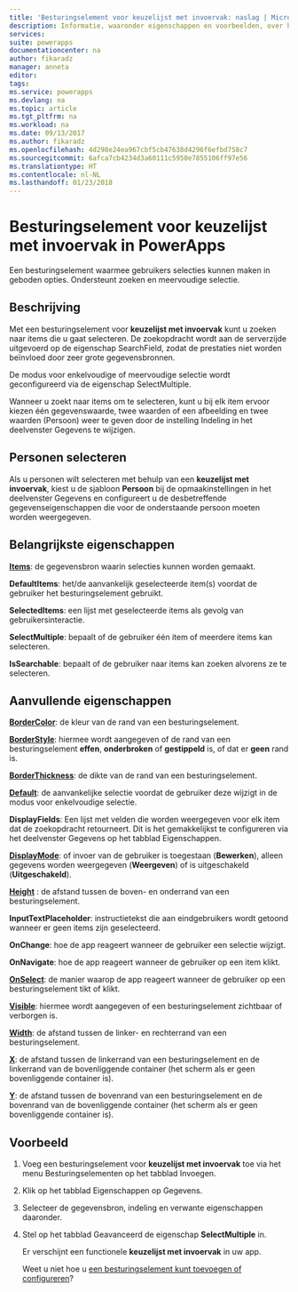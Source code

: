 ```yaml
---
title: 'Besturingselement voor keuzelijst met invoervak: naslag | Microsoft Docs'
description: Informatie, waaronder eigenschappen en voorbeelden, over het besturingselement Keuzelijst met invoervak
services: 
suite: powerapps
documentationcenter: na
author: fikaradz
manager: anneta
editor: 
tags: 
ms.service: powerapps
ms.devlang: na
ms.topic: article
ms.tgt_pltfrm: na
ms.workload: na
ms.date: 09/13/2017
ms.author: fikaradz
ms.openlocfilehash: 4d298e24ea967cbf5cb47638d4296f6efbd758c7
ms.sourcegitcommit: 6afca7cb4234d3a60111c5950e7855106ff97e56
ms.translationtype: HT
ms.contentlocale: nl-NL
ms.lasthandoff: 01/23/2018
---
```

# <a name="combo-box-control-in-powerapps"></a>Besturingselement voor keuzelijst met invoervak in PowerApps
Een besturingselement waarmee gebruikers selecties kunnen maken in geboden opties.  Ondersteunt zoeken en meervoudige selectie.

## <a name="description"></a>Beschrijving
Met een besturingselement voor **keuzelijst met invoervak** kunt u zoeken naar items die u gaat selecteren.  De zoekopdracht wordt aan de serverzijde uitgevoerd op de eigenschap SearchField, zodat de prestaties niet worden beïnvloed door zeer grote gegevensbronnen.  

De modus voor enkelvoudige of meervoudige selectie wordt geconfigureerd via de eigenschap SelectMultiple.

Wanneer u zoekt naar items om te selecteren, kunt u bij elk item ervoor kiezen één gegevenswaarde, twee waarden of een afbeelding en twee waarden (Persoon) weer te geven door de instelling Indeling in het deelvenster Gegevens te wijzigen.

## <a name="people-picker"></a>Personen selecteren
Als u personen wilt selecteren met behulp van een **keuzelijst met invoervak**, kiest u de sjabloon **Persoon** bij de opmaakinstellingen in het deelvenster Gegevens en configureert u de desbetreffende gegevenseigenschappen die voor de onderstaande persoon moeten worden weergegeven.

## <a name="key-properties"></a>Belangrijkste eigenschappen
**[Items](properties-core.md)**: de gegevensbron waarin selecties kunnen worden gemaakt.

**DefaultItems**: het/de aanvankelijk geselecteerde item(s) voordat de gebruiker het besturingselement gebruikt.

**SelectedItems**: een lijst met geselecteerde items als gevolg van gebruikersinteractie.

**SelectMultiple**: bepaalt of de gebruiker één item of meerdere items kan selecteren.

**IsSearchable**: bepaalt of de gebruiker naar items kan zoeken alvorens ze te selecteren.

## <a name="additional-properties"></a>Aanvullende eigenschappen
**[BorderColor](properties-color-border.md)**: de kleur van de rand van een besturingselement.

**[BorderStyle](properties-color-border.md)**: hiermee wordt aangegeven of de rand van een besturingselement **effen**, **onderbroken** of **gestippeld** is, of dat er **geen** rand is.

**[BorderThickness](properties-color-border.md)**: de dikte van de rand van een besturingselement.

**[Default](properties-core.md)**: de aanvankelijke selectie voordat de gebruiker deze wijzigt in de modus voor enkelvoudige selectie.

**DisplayFields**: Een lijst met velden die worden weergegeven voor elk item dat de zoekopdracht retourneert.  Dit is het gemakkelijkst te configureren via het deelvenster Gegevens op het tabblad Eigenschappen.

**[DisplayMode](properties-core.md)**: of invoer van de gebruiker is toegestaan (**Bewerken**), alleen gegevens worden weergegeven (**Weergeven**) of is uitgeschakeld (**Uitgeschakeld**).

**[Height](properties-size-location.md)** : de afstand tussen de boven- en onderrand van een besturingselement.

**InputTextPlaceholder**: instructietekst die aan eindgebruikers wordt getoond wanneer er geen items zijn geselecteerd.

**OnChange**: hoe de app reageert wanneer de gebruiker een selectie wijzigt.

**OnNavigate**: hoe de app reageert wanneer de gebruiker op een item klikt.

**[OnSelect](properties-core.md)**: de manier waarop de app reageert wanneer de gebruiker op een besturingselement tikt of klikt.

**[Visible](properties-core.md)**: hiermee wordt aangegeven of een besturingselement zichtbaar of verborgen is.

**[Width](properties-size-location.md)**: de afstand tussen de linker- en rechterrand van een besturingselement.

**[X](properties-size-location.md)**: de afstand tussen de linkerrand van een besturingselement en de linkerrand van de bovenliggende container (het scherm als er geen bovenliggende container is).

**[Y](properties-size-location.md)**: de afstand tussen de bovenrand van een besturingselement en de bovenrand van de bovenliggende container (het scherm als er geen bovenliggende container is).

## <a name="example"></a>Voorbeeld
1. Voeg een besturingselement voor **keuzelijst met invoervak** toe via het menu Besturingselementen op het tabblad Invoegen.  
2. Klik op het tabblad Eigenschappen op Gegevens.  
3. Selecteer de gegevensbron, indeling en verwante eigenschappen daaronder.
4. Stel op het tabblad Geavanceerd de eigenschap **SelectMultiple** in.

    Er verschijnt een functionele **keuzelijst met invoervak** in uw app.

    Weet u niet hoe u [een besturingselement kunt toevoegen of configureren](../add-configure-controls.md)?
